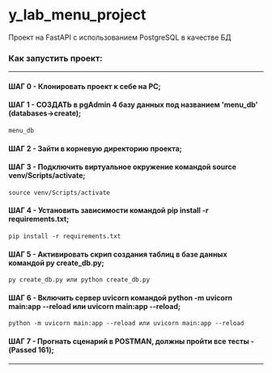 # y_lab_menu_project
Проект на FastAPI с использованием PostgreSQL в качестве БД

### Как запустить проект:
****
#### ШАГ 0 - Клонировать проект к себе на PC;
#### ШАГ 1 - СОЗДАТЬ в pgAdmin 4 базу данных под названием 'menu_db' (databases->create);
```
menu_db
```
#### ШАГ 2 - Зайти в корневую директорию проекта;
#### ШАГ 3 - Подключить виртуальное окружение командой source venv/Scripts/activate;
```
source venv/Scripts/activate
```
#### ШАГ 4 - Установить зависимости командой pip install -r requirements.txt;
```
pip install -r requirements.txt
```
#### ШАГ 5 - Активировать скрип создания таблиц в базе данных командой py create_db.py;
```
py create_db.py или python create_db.py
```
#### ШАГ 6 - Включить сервер uvicorn командой python -m uvicorn main:app --reload или uvicorn main:app --reload;
```
python -m uvicorn main:app --reload или uvicorn main:app --reload
```
#### ШАГ 7 - Прогнать сценарий в POSTMAN, должны пройти все тесты - (Passed 161);
****
